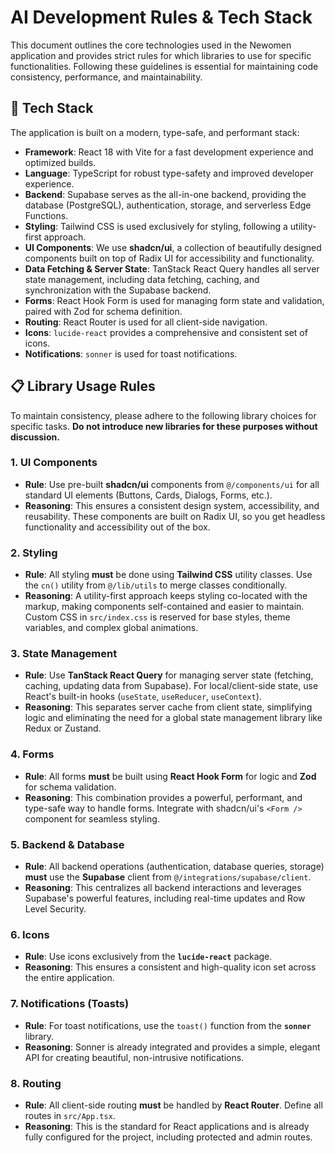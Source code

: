 # AI Development Rules & Tech Stack

This document outlines the core technologies used in the Newomen application and provides strict rules for which libraries to use for specific functionalities. Following these guidelines is essential for maintaining code consistency, performance, and maintainability.

## 🚀 Tech Stack

The application is built on a modern, type-safe, and performant stack:

-   **Framework**: React 18 with Vite for a fast development experience and optimized builds.
-   **Language**: TypeScript for robust type-safety and improved developer experience.
-   **Backend**: Supabase serves as the all-in-one backend, providing the database (PostgreSQL), authentication, storage, and serverless Edge Functions.
-   **Styling**: Tailwind CSS is used exclusively for styling, following a utility-first approach.
-   **UI Components**: We use **shadcn/ui**, a collection of beautifully designed components built on top of Radix UI for accessibility and functionality.
-   **Data Fetching & Server State**: TanStack React Query handles all server state management, including data fetching, caching, and synchronization with the Supabase backend.
-   **Forms**: React Hook Form is used for managing form state and validation, paired with Zod for schema definition.
-   **Routing**: React Router is used for all client-side navigation.
-   **Icons**: `lucide-react` provides a comprehensive and consistent set of icons.
-   **Notifications**: `sonner` is used for toast notifications.

## 📋 Library Usage Rules

To maintain consistency, please adhere to the following library choices for specific tasks. **Do not introduce new libraries for these purposes without discussion.**

### 1. UI Components
-   **Rule**: Use pre-built **shadcn/ui** components from `@/components/ui` for all standard UI elements (Buttons, Cards, Dialogs, Forms, etc.).
-   **Reasoning**: This ensures a consistent design system, accessibility, and reusability. These components are built on Radix UI, so you get headless functionality and accessibility out of the box.

### 2. Styling
-   **Rule**: All styling **must** be done using **Tailwind CSS** utility classes. Use the `cn()` utility from `@/lib/utils` to merge classes conditionally.
-   **Reasoning**: A utility-first approach keeps styling co-located with the markup, making components self-contained and easier to maintain. Custom CSS in `src/index.css` is reserved for base styles, theme variables, and complex global animations.

### 3. State Management
-   **Rule**: Use **TanStack React Query** for managing server state (fetching, caching, updating data from Supabase). For local/client-side state, use React's built-in hooks (`useState`, `useReducer`, `useContext`).
-   **Reasoning**: This separates server cache from client state, simplifying logic and eliminating the need for a global state management library like Redux or Zustand.

### 4. Forms
-   **Rule**: All forms **must** be built using **React Hook Form** for logic and **Zod** for schema validation.
-   **Reasoning**: This combination provides a powerful, performant, and type-safe way to handle forms. Integrate with shadcn/ui's `<Form />` component for seamless styling.

### 5. Backend & Database
-   **Rule**: All backend operations (authentication, database queries, storage) **must** use the **Supabase** client from `@/integrations/supabase/client`.
-   **Reasoning**: This centralizes all backend interactions and leverages Supabase's powerful features, including real-time updates and Row Level Security.

### 6. Icons
-   **Rule**: Use icons exclusively from the **`lucide-react`** package.
-   **Reasoning**: This ensures a consistent and high-quality icon set across the entire application.

### 7. Notifications (Toasts)
-   **Rule**: For toast notifications, use the `toast()` function from the **`sonner`** library.
-   **Reasoning**: Sonner is already integrated and provides a simple, elegant API for creating beautiful, non-intrusive notifications.

### 8. Routing
-   **Rule**: All client-side routing **must** be handled by **React Router**. Define all routes in `src/App.tsx`.
-   **Reasoning**: This is the standard for React applications and is already fully configured for the project, including protected and admin routes.
